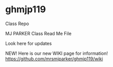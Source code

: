 # ghmjp119
Class Repo


MJ PARKER Class Read Me File

Look here for updates


NEW!  Here is our new WIKI page for information!
https://github.com/mrsmjparker/ghmjp119/wiki

